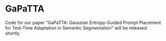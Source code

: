 # GaPaTTA
Code for our paper "GaPaTTA: Gaussian Entropy-Guided Prompt Placement for Test-Time Adaptation in Semantic Segmentation" will be released shortly.
